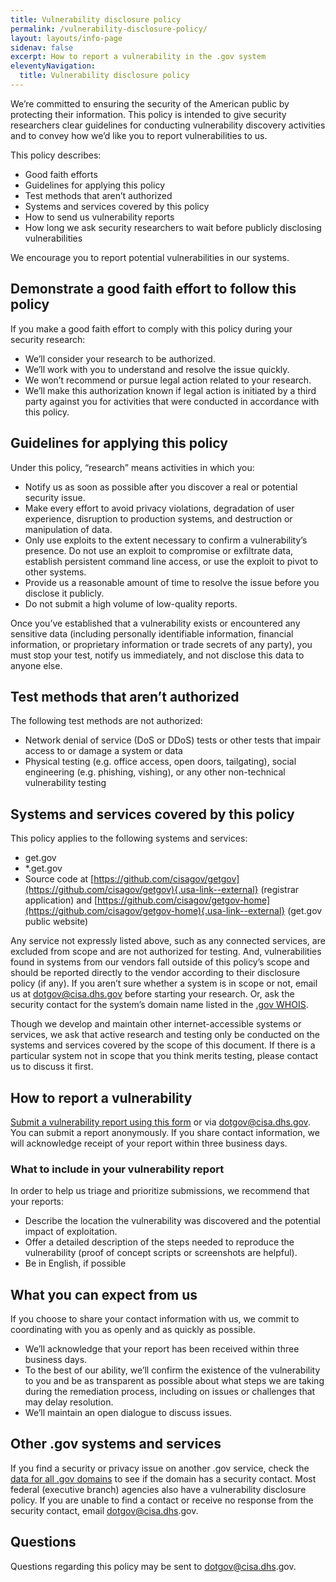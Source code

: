 ```yaml
---
title: Vulnerability disclosure policy
permalink: /vulnerability-disclosure-policy/
layout: layouts/info-page
sidenav: false
excerpt: How to report a vulnerability in the .gov system
eleventyNavigation:
  title: Vulnerability disclosure policy
---
```

  

We’re committed to ensuring the security of the American public by protecting their information. This policy is intended to give security researchers clear guidelines for conducting vulnerability discovery activities and to convey how we’d like you to report vulnerabilities to us.

This policy describes:
- Good faith efforts 
- Guidelines for applying this policy
- Test methods that aren’t authorized
- Systems and services covered by this policy
- How to send us vulnerability reports
- How long we ask security researchers to wait before publicly disclosing vulnerabilities

We encourage you to report potential vulnerabilities in our systems.

## Demonstrate a good faith effort to follow this policy

If you make a good faith effort to comply with this policy during your security research:
- We’ll consider your research to be authorized.
- We’ll work with you to understand and resolve the issue quickly. 
- We won’t recommend or pursue legal action related to your research. 
- We’ll make this authorization known if legal action is initiated by a third party against you for activities that were conducted in accordance with this policy.

## Guidelines for applying this policy

Under this policy, “research” means activities in which you:
- Notify us as soon as possible after you discover a real or potential security issue.
- Make every effort to avoid privacy violations, degradation of user experience, disruption to production systems, and destruction or manipulation of data.
- Only use exploits to the extent necessary to confirm a vulnerability’s presence. Do not use an exploit to compromise or exfiltrate data, establish persistent command line access, or use the exploit to pivot to other systems.
- Provide us a reasonable amount of time to resolve the issue before you disclose it publicly.
- Do not submit a high volume of low-quality reports.

Once you’ve established that a vulnerability exists or encountered any sensitive data (including personally identifiable information, financial information, or proprietary information or trade secrets of any party), you must stop your test, notify us immediately, and not disclose this data to anyone else.

## Test methods that aren’t authorized

The following test methods are not authorized:
- Network denial of service (DoS or DDoS) tests or other tests that impair access to or damage a system or data
- Physical testing (e.g. office access, open doors, tailgating), social engineering (e.g. phishing, vishing), or any other non-technical vulnerability testing

## Systems and services covered by this policy

This policy applies to the following systems and services:
- get.gov
- \*.get.gov
- Source code at [https://github.com/cisagov/getgov](https://github.com/cisagov/getgov){.usa-link--external} (registrar application) and [https://github.com/cisagov/getgov-home](https://github.com/cisagov/getgov-home){.usa-link--external} (get<span>.gov</span> public website)

Any service not expressly listed above, such as any connected services, are excluded from scope and are not authorized for testing. And, vulnerabilities found in systems from our vendors fall outside of this policy’s scope and should be reported directly to the vendor according to their disclosure policy (if any). If you aren’t sure whether a system is in scope or not, email us at dotgov@cisa.dhs.gov before starting your research. Or, ask the security contact for the system’s domain name listed in the [.gov WHOIS](#).

Though we develop and maintain other internet-accessible systems or services, we ask that active research and testing only be conducted on the systems and services covered by the scope of this document. If there is a particular system not in scope that you think merits testing, please contact us to discuss it first.

## How to report a vulnerability

[Submit a vulnerability report using this form](https://docs.google.com/forms/d/e/1FAIpQLSeZQGRJWsOWydQh5JU-zKqdhkXYbrY1qReCaaYGoOg14fN2iA/viewform?usp=sf_link) or via dotgov@cisa.dhs.gov. You can submit a report anonymously. If you share contact information, we will acknowledge receipt of your report within three business days.

### What to include in your vulnerability report

In order to help us triage and prioritize submissions, we recommend that your reports:
- Describe the location the vulnerability was discovered and the potential impact of exploitation.
- Offer a detailed description of the steps needed to reproduce the vulnerability (proof of concept scripts or screenshots are helpful).
- Be in English, if possible

## What you can expect from us

If you choose to share your contact information with us, we commit to coordinating with you as openly and as quickly as possible.
- We’ll acknowledge that your report has been received within three business days.
- To the best of our ability, we’ll confirm the existence of the vulnerability to you and be as transparent as possible about what steps we are taking during the remediation process, including on issues or challenges that may delay resolution.
- We’ll maintain an open dialogue to discuss issues.

## Other .gov systems and services
If you find a security or privacy issue on another .gov service, check the [data for all .gov domains](../about/data/#all-.gov-domains) to see if the domain has a security contact. Most federal (executive branch) agencies also have a vulnerability disclosure policy. If you are unable to find a contact or receive no response from the security contact, email dotgov@cisa.dhs<span>.gov</span>.

## Questions
Questions regarding this policy may be sent to dotgov@cisa.dhs<span>.gov</span>.



